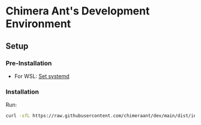 # Chimera Ant's Development Environment

## Setup

### Pre-Installation
  - For WSL: 
  [Set systemd](https://devblogs.microsoft.com/commandline/systemd-support-is-now-available-in-wsl/#how-can-you-get-systemd-on-your-machine)

### Installation
Run:
```bash
curl -sfL https://raw.githubusercontent.com/chimeraant/dev/main/dist/install.sh | bash 
```
